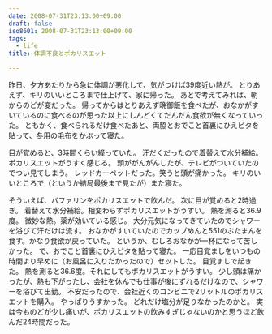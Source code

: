 ```yaml
---
date: 2008-07-31T23:13:00+09:00
draft: false
iso8601: 2008-07-31T23:13:00+09:00
tags:
  - life
title: 体調不良とポカリスエット

---
```


昨日、夕方あたりから急に体調が悪化して、気がつけば39度近い熱が。
とりあえず、キリのいいところまで仕上げて、家に帰った。
あとで考えてみれば、朝からのどが変だった。
帰ってからはとりあえず晩御飯を食べたが、おなかがすいているのに食べるのが思った以上にしんどくてだんだん食欲が無くなっていった。
ともかく、食べられるだけ食べたあと、両脇とおでこと首裏にひえピタを貼って、冬用の毛布をかぶって寝た。


目が覚めると、3時間くらい経っていた。
汗だくだったので着替えて水分補給。
ポカリスエットがうすく感じる。
頭ががんがんしたが、テレビがついていたのでつい見てしまう。
レッドカーペットだった。笑うと頭が痛かった。
キリのいいところで（というか結局最後まで見たが）また寝た。

そういえば、バファリンをポカリスエットで飲んだ。
次に目が覚めると2時過ぎ。
着替えて水分補給。相変わらずポカリスエットがうすい。
熱を測ると36.9度。
微妙な熱。薬が効いている感じ。
大分元気になってきていたのでシャワーを浴びて汗だけは流す。
おなかがすいていたのでカップめんと551のぶたまんを食す。かなり食欲が戻っていた。
というか、むしろおなかが一杯になって苦しかった。
で、おでこと首裏にひえピタを貼って寝た。
一応目覚ましをいつもの時間より早めに（お風呂に入りたかったので）セットした。
目覚ましで起きた。
熱を測ると36.6度。それにしてもポカリスエットがうすい。
少し頭は痛かったが、熱も下がったし、会社を休んでも仕事が後にずれるだけなので、シャワーを浴びて出勤。
不安だったので、会社近くのコンビニで2リットルのポカリスエットを購入。
やっぱりうすかった。
どれだけ塩分が足りなかったのかと。
実は今ものどが少し痛いが、ポカリスエットの飲みすぎじゃないのかと思うほど飲んだ24時間だった。
